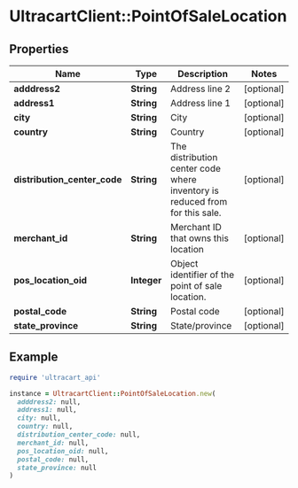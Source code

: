 # UltracartClient::PointOfSaleLocation

## Properties

| Name | Type | Description | Notes |
| ---- | ---- | ----------- | ----- |
| **adddress2** | **String** | Address line 2 | [optional] |
| **address1** | **String** | Address line 1 | [optional] |
| **city** | **String** | City | [optional] |
| **country** | **String** | Country | [optional] |
| **distribution_center_code** | **String** | The distribution center code where inventory is reduced from for this sale. | [optional] |
| **merchant_id** | **String** | Merchant ID that owns this location | [optional] |
| **pos_location_oid** | **Integer** | Object identifier of the point of sale location. | [optional] |
| **postal_code** | **String** | Postal code | [optional] |
| **state_province** | **String** | State/province | [optional] |

## Example

```ruby
require 'ultracart_api'

instance = UltracartClient::PointOfSaleLocation.new(
  adddress2: null,
  address1: null,
  city: null,
  country: null,
  distribution_center_code: null,
  merchant_id: null,
  pos_location_oid: null,
  postal_code: null,
  state_province: null
)
```

